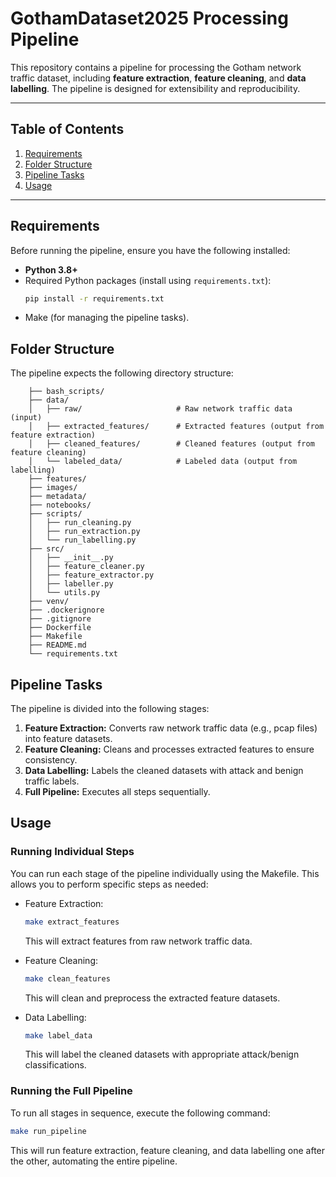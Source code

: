 # GothamDataset2025 Processing Pipeline

This repository contains a pipeline for processing the Gotham network traffic dataset, including **feature extraction**, **feature cleaning**, and **data labelling**. The pipeline is designed for extensibility and reproducibility.

---

## **Table of Contents**
1. [Requirements](#requirements)
2. [Folder Structure](#folder-structure)
3. [Pipeline Tasks](#pipeline-tasks)
4. [Usage](#usage)

---

## **Requirements**

Before running the pipeline, ensure you have the following installed:

- **Python 3.8+**
- Required Python packages (install using `requirements.txt`):
    ```bash
    pip install -r requirements.txt
    ```
- Make (for managing the pipeline tasks).


## **Folder Structure**

The pipeline expects the following directory structure:
```
    ├── bash_scripts/
    ├── data/
    │   ├── raw/                     # Raw network traffic data (input)
    │   ├── extracted_features/      # Extracted features (output from feature extraction)
    │   ├── cleaned_features/        # Cleaned features (output from feature cleaning)
    │   └── labeled_data/            # Labeled data (output from labelling)
    ├── features/
    ├── images/
    ├── metadata/
    ├── notebooks/
    ├── scripts/
    │   ├── run_cleaning.py
    │   ├── run_extraction.py
    │   └── run_labelling.py
    ├── src/
    │   ├── __init__.py
    │   ├── feature_cleaner.py
    │   ├── feature_extractor.py
    │   ├── labeller.py
    │   └── utils.py
    ├── venv/
    ├── .dockerignore
    ├── .gitignore
    ├── Dockerfile
    ├── Makefile
    ├── README.md
    └── requirements.txt
```

## **Pipeline Tasks**

The pipeline is divided into the following stages:

1. **Feature Extraction:** Converts raw network traffic data (e.g., pcap files) into feature datasets.
2. **Feature Cleaning:** Cleans and processes extracted features to ensure consistency.
3. **Data Labelling:** Labels the cleaned datasets with attack and benign traffic labels.
4. **Full Pipeline:** Executes all steps sequentially.

## **Usage**

### **Running Individual Steps**

You can run each stage of the pipeline individually using the Makefile. This allows you to perform specific steps as needed:

- Feature Extraction:
    ``` bash
    make extract_features
    ```
    This will extract features from raw network traffic data.

- Feature Cleaning:
    ``` bash
    make clean_features
    ```
    This will clean and preprocess the extracted feature datasets.

- Data Labelling:
    ``` bash
    make label_data
    ```
    This will label the cleaned datasets with appropriate attack/benign classifications.

### **Running the Full Pipeline**

To run all stages in sequence, execute the following command:
```bash
make run_pipeline
```

This will run feature extraction, feature cleaning, and data labelling one after the other, automating the entire pipeline.

